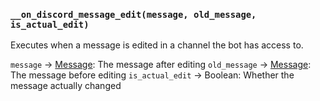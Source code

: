 ### `__on_discord_message_edit(message, old_message, is_actual_edit)`

Executes when a message is edited in a channel the bot has access to.

`message` -> [Message](/values/message.md): The message after editing
`old_message` -> [Message](/values/message.md): The message before editing
`is_actual_edit` -> Boolean: Whether the message actually changed